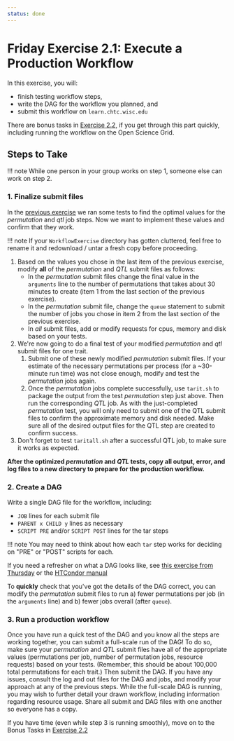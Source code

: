 ```yaml
---
status: done
---
```


<style type="text/css"> pre em { font-style: normal; background-color: yellow; } pre strong { font-style: normal; font-weight: bold; color: \#008; } </style>

Friday Exercise 2.1: Execute a Production Workflow
==================================================

In this exercise, you will:

-   finish testing workflow steps,
-   write the DAG for the workflow you planned, and
-   submit this workflow on `learn.chtc.wisc.edu`

There are bonus tasks in [Exercise 2.2](/materials/day5/part2-ex2-workflow-tuning), if you get through this part quickly, including running the workflow on the Open Science Grid.

Steps to Take
-------------

!!! note 
	While one person in your group works on step 1, someone else can work on step 2.

### 1. Finalize submit files

In the [previous exercise](/materials/day5/part1-ex2-plan-workflow) we ran some tests to find the optimal values for the *permutation* and *qtl* job steps.  Now we want to implement these values and confirm that they work. 

!!! note
	If your `WorkflowExercise` directory has gotten cluttered, feel free to rename it and redownload / untar a fresh copy before proceeding.  

1. Based on the values you chose in the last item of the previous exercise, modify **all** of the *permutation* and *QTL* submit files as follows: 
	- In the *permutation* submit files change the final value in the `arguments` line to the number of permutations that takes about 30 minutes to create (item 1 from the last section of the previous exercise).  
	- In the *permutation* submit file, change the `queue` statement to submit the number of jobs you chose in item 2 from the last section of the previous exercise.  
    - In *all* submit files, add or modify requests for cpus, memory and disk based on your tests.  
1. We're now going to do a final test of your modified *permutation* and *qtl* submit files for one trait.  
	1.  Submit one of these newly modified *permutation* submit files.  If your estimate of the necessary permutations per process (for a ~30-minute run time) was not close enough, modify and test the *permutation* jobs again.
	1.  Once the *permutation* jobs complete successfully, use `tarit.sh` to package the output from the test *permutation* step just above. Then run the corresponding *QTL* job. As with the just-completed *permutation* test, you will only need to submit one of the QTL submit files to confirm the approximate memory and disk needed. Make sure all of the desired output files for the QTL step are created to confirm success.
1.  Don't forget to test `taritall.sh` after a successful QTL job, to make sure it works as expected.

**After the optimized *permutation* and *QTL* tests, copy all output, error, and log files to a new directory to prepare for the production workflow.**

### 2. Create a DAG

Write a single DAG file for the workflow, including:

-   `JOB` lines for each submit file
-   `PARENT x CHILD y` lines as necessary
-   `SCRIPT PRE` and/or `SCRIPT POST` lines for the tar steps

!!! note
    You may need to think about how each `tar` step works for deciding on "PRE" or "POST" scripts for each.

If you need a refresher on what a DAG looks like, see [this exercise from Thursday](/materials/day4/part4-ex3-complex-dag.md) or the [HTCondor manual](https://htcondor.readthedocs.io/en/v8_9_2/users-manual/dagman-applications.html)

To **quickly** check that you've got the details of the DAG correct, you can modify the *permutation* submit files to run a) fewer permutations per job (in the `arguments` line) and b) fewer jobs overall (after `queue`).  

### 3. Run a production workflow

Once you have run a quick test of the DAG and you know all the steps are working together, you can submit a full-scale run of the DAG! To do so, make sure your *permutation* and *QTL* submit files have all of the appropriate values (permutations per job, number of permutation jobs, resource requests) based on your tests.  (Remember, this should be about 100,000 total permutations for each trait.)  Then submit the DAG. If you have any issues, consult the log and out files for the DAG and jobs, and modify your approach at any of the previous steps. While the full-scale DAG is running, you may wish to further detail your drawn workflow, including information regarding resource usage. Share all submit and DAG files with one another so everyone has a copy.

If you have time (even while step 3 is running smoothly), move on to the Bonus Tasks in [Exercise 2.2](/materials/day5/part2-ex2-workflow-tuning)

